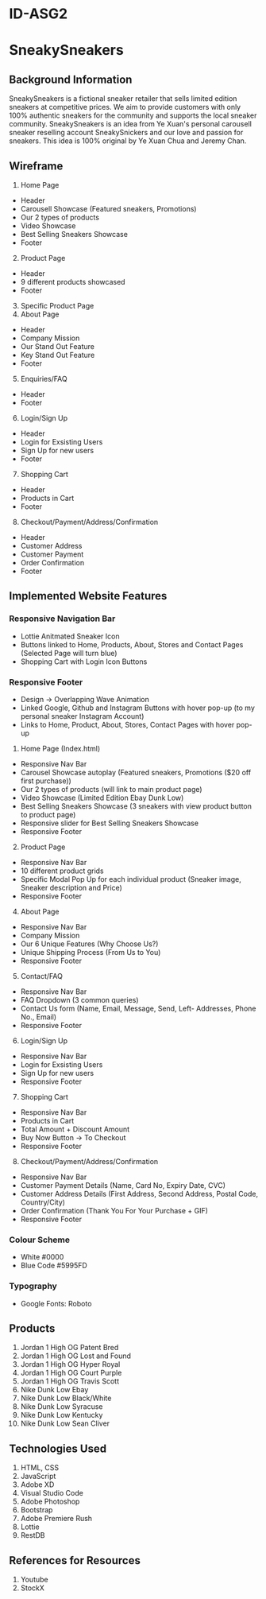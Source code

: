 # ID-ASG2

# SneakySneakers
## Background Information
SneakySneakers is a fictional sneaker retailer that sells limited edition sneakers at competitive prices. We aim to provide customers with only 100% authentic sneakers for the community and supports the local sneaker community. 
SneakySneakers is an idea from Ye Xuan's personal carousell sneaker reselling account SneakySnickers and our love and passion for sneakers. This idea is 100% original by Ye Xuan Chua and Jeremy Chan. 

## Wireframe
 1. Home Page
 - Header
 - Carousell Showcase (Featured sneakers, Promotions)
 - Our 2 types of products
 - Video Showcase 
 - Best Selling Sneakers Showcase
 - Footer
 2. Product Page
 - Header
 - 9 different products showcased
 - Footer
 3. Specific Product Page
 4. About Page
 - Header
 - Company Mission
 - Our Stand Out Feature
 - Key Stand Out Feature
 - Footer
 5. Enquiries/FAQ
 - Header
 - Footer
 6. Login/Sign Up
 - Header
 - Login for Exsisting Users
 - Sign Up for new users
 - Footer
 7. Shopping Cart
 - Header
 - Products in Cart
 - Footer
 8. Checkout/Payment/Address/Confirmation
 - Header
 - Customer Address
 - Customer Payment
 - Order Confirmation
 - Footer
 
## Implemented Website Features
### Responsive Navigation Bar
- Lottie Anitmated Sneaker Icon
- Buttons linked to Home, Products, About, Stores and Contact Pages (Selected Page will turn blue)
- Shopping Cart with Login Icon Buttons

### Responsive Footer
- Design -> Overlapping Wave Animation
- Linked Google, Github and Instagram Buttons with hover pop-up (to my personal sneaker Instagram Account)
- Links to Home, Product, About, Stores, Contact Pages with hover pop-up

 1. Home Page (Index.html)
 - Responsive Nav Bar
 - Carousel Showcase autoplay (Featured sneakers, Promotions ($20 off first purchase))
 - Our 2 types of products (will link to main product page)
 - Video Showcase (Limited Edition Ebay Dunk Low)
 - Best Selling Sneakers Showcase (3 sneakers with view product button to product page)
 - Responsive slider for Best Selling Sneakers Showcase
 - Responsive Footer
 2. Product Page
 - Responsive Nav Bar
 - 10 different product grids
 - Specific Modal Pop Up for each individual product (Sneaker image, Sneaker description and Price)
 - Responsive Footer
 4. About Page
 - Responsive Nav Bar
 - Company Mission
 - Our 6 Unique Features (Why Choose Us?)
 - Unique Shipping Process (From Us to You)
 - Responsive Footer
 5. Contact/FAQ
 - Responsive Nav Bar
 - FAQ Dropdown (3 common queries)
 - Contact Us form (Name, Email, Message, Send, Left- Addresses, Phone No., Email)
 - Responsive Footer
 6. Login/Sign Up
 - Responsive Nav Bar
 - Login for Exsisting Users
 - Sign Up for new users
 - Responsive Footer
 7. Shopping Cart
 - Responsive Nav Bar
 - Products in Cart
 - Total Amount + Discount Amount
 - Buy Now Button -> To Checkout 
 - Responsive Footer
 8. Checkout/Payment/Address/Confirmation
 - Responsive Nav Bar
 - Customer Payment Details (Name, Card No, Expiry Date, CVC)
 - Customer Address Details (First Address, Second Address, Postal Code, Country/City)
 - Order Confirmation (Thank You For Your Purchase + GIF)
 - Responsive Footer

### Colour Scheme
- White #0000
- Blue Code #5995FD

### Typography
- Google Fonts: Roboto


## Products
1. Jordan 1 High OG Patent Bred
2. Jordan 1 High OG Lost and Found
3. Jordan 1 High OG Hyper Royal 
4. Jordan 1 High OG Court Purple
5. Jordan 1 High OG Travis Scott
6. Nike Dunk Low Ebay
7. Nike Dunk Low Black/White
8. Nike Dunk Low Syracuse 
9. Nike Dunk Low Kentucky
10. Nike Dunk Low Sean Cliver


## Technologies Used 
1. HTML, CSS
2. JavaScript
3. Adobe XD
4. Visual Studio Code
5. Adobe Photoshop
6. Bootstrap
7. Adobe Premiere Rush
8. Lottie
9. RestDB

## References for Resources
1. Youtube
2. StockX